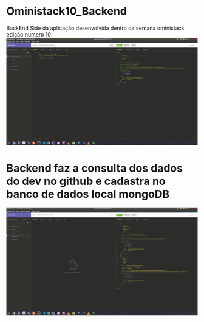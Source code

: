 # Oministack10_Backend
BackEnd Side da aplicação desenvolvida dentro da semana oministack edição numero 10
![oministack10](https://github.com/Dev-Rafael-Vieira/Oministack10_Backend/blob/master/img/Captura%20de%20tela%20de%202020-01-20%2001-27-06.png?raw=true)
# Backend faz a consulta dos dados do dev no github e cadastra no banco de dados local mongoDB
![oministack10](https://github.com/Dev-Rafael-Vieira/Oministack10_Backend/blob/master/img/Captura%20de%20tela%20de%202020-01-20%2001-33-00.png?raw=true)
